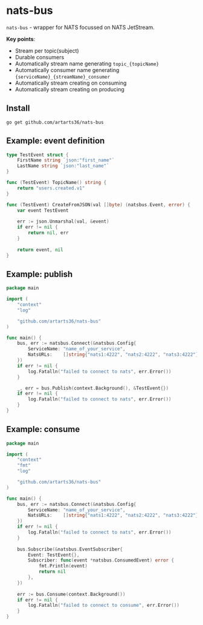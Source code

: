 # nats-bus

`nats-bus` - wrapper for NATS focussed on NATS JetStream.

**Key points**:
* Stream per topic(subject)
* Durable consumers
* Automatically stream name generating `topic_{topicName}`
* Automatically consumer name generating `{serviceName}_{streamName}_consumer`
* Automatically stream creating on consuming
* Automatically stream creating on producing

## Install

``
go get github.com/artarts36/nats-bus
``

## Example: event definition

```go
type TestEvent struct {
	FirstName string `json:"first_name"`
	LastName string `json:"last_name"`
}

func (TestEvent) TopicName() string {
    return "users.created.v1"
}

func (TestEvent) CreateFromJSON(val []byte) (natsbus.Event, error) {
    var event TestEvent
    
    err := json.Unmarshal(val, &event)
    if err != nil {
        return nil, err
    }
    
    return event, nil
}
```

## Example: publish

```go
package main

import (
	"context"
	"log"

	"github.com/artarts36/nats-bus"
)

func main() {
	bus, err := natsbus.Connect(&natsbus.Config{
		ServiceName: "name_of_your_service",
		NatsURLs:    []string{"nats1:4222", "nats2:4222", "nats3:4222"},
	})
	if err != nil {
		log.Fatalln("failed to connect to nats", err.Error())
	}

	_, err = bus.Publish(context.Background(), &TestEvent{})
	if err != nil {
		log.Fatalln("failed to connect to nats", err.Error())
	}
}
```

## Example: consume

```go
package main

import (
	"context"
	"fmt"
	"log"

	"github.com/artarts36/nats-bus"
)

func main() {
    bus, err := natsbus.Connect(&natsbus.Config{
        ServiceName: "name_of_your_service",
        NatsURLs:    []string{"nats1:4222", "nats2:4222", "nats3:4222"},
    })
    if err != nil {
        log.Fatalln("failed to connect to nats", err.Error())
    }
    
    bus.Subscribe(&natsbus.EventSubscriber{
        Event: TestEvent{},
        Subscriber: func(event *natsbus.ConsumedEvent) error {
            fmt.Println(event)
            return nil
        },
    })
    
    err := bus.Consume(context.Background())
    if err != nil {
        log.Fatalln("failed to connect to consume", err.Error())
    }
}
```

